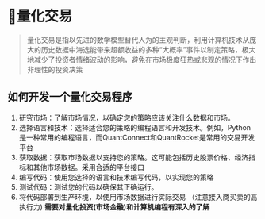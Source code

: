 # 🍒量化交易
> 量化交易是指以先进的数学模型替代人为的主观判断，利用计算机技术从庞大的历史数据中海选能带来超额收益的多种“大概率”事件以制定策略，极大地减少了投资者情绪波动的影响，避免在市场极度狂热或悲观的情况下作出非理性的投资决策

## 如何开发一个量化交易程序
1. 研究市场：了解市场情况，以确定您的策略应该关注什么数据和市场。
2. 选择语言和技术：选择适合您的策略的编程语言和开发技术。例如，Python是一种常用的编程语言，而QuantConnect和QuantRocket是常用的交易开发平台
3. 获取数据：获取市场数据以支持您的策略。这可能包括历史股票价格、经济指标和其他市场数据。采用合适的平台接口
4. 编写代码：使用您选择的语言和技术编写代码，以实现您的策略
5. 测试代码：测试您的代码以确保其正确运行。
6. 将代码部署到生产环境，以使用市场数据进行实际交易 （注意接入商买卖的高执行力)
**需要对量化投资(市场金融)和计算机编程有深入的了解**

